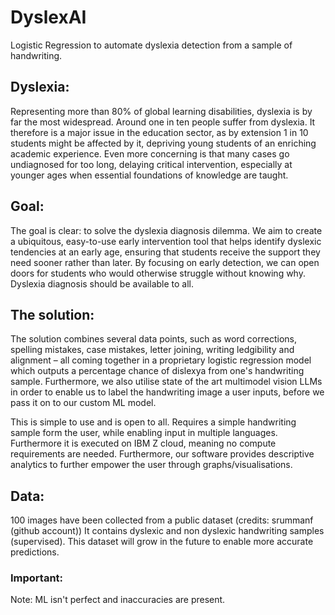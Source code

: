 # DyslexAI
Logistic Regression to automate dyslexia detection from a sample of handwriting. 

## Dyslexia: 
Representing more than 80% of global learning disabilities,
dyslexia is by far the most widespread. Around one in ten
people suffer from dyslexia. It therefore is a major issue in
the education sector, as by extension 1 in 10 students might
be affected by it, depriving young students of an enriching
academic experience. Even more concerning is that many cases 
go undiagnosed for too long, delaying critical intervention,
especially at younger ages when essential foundations of
knowledge are taught.

## Goal:
The goal is clear: to solve the dyslexia diagnosis dilemma. 
We aim to create a ubiquitous, easy-to-use early intervention 
tool that helps identify dyslexic tendencies at an early age, 
ensuring that students receive the support they need sooner rather 
than later. By focusing on early detection, we can open doors for 
students who would otherwise struggle without knowing why. 
Dyslexia diagnosis should be available to all. 

## The solution:
The solution combines several data points, such as word corrections,
spelling mistakes, case mistakes, letter joining, writing ledgibility
and alignment – all coming together in a proprietary logistic regression
model which outputs a percentage chance of dislexya from one's 
handwriting sample. Furthermore, we also utilise state of the art 
multimodel vision LLMs in order to enable us to label the 
handwriting image a user inputs, before we pass it on to our custom ML model.  

This is simple to use and is open to all. Requires a simple handwriting
sample form the user, while enabling input in multiple languages. 
Furthermore it is executed on IBM Z cloud, meaning no compute requirements
are needed. Furthermore, our software provides descriptive 
analytics to further empower the user through graphs/visualisations. 

## Data: 
100 images have been collected from a public dataset (credits: srummanf (github account))
It contains dyslexic and non dyslexic handwriting samples (supervised).
This dataset will grow in the future to enable more accurate predictions. 

### Important:
Note: ML isn't perfect and inaccuracies are present. 


